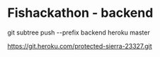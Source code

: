 # Fishackathon - backend

git subtree push --prefix backend heroku master

https://git.heroku.com/protected-sierra-23327.git